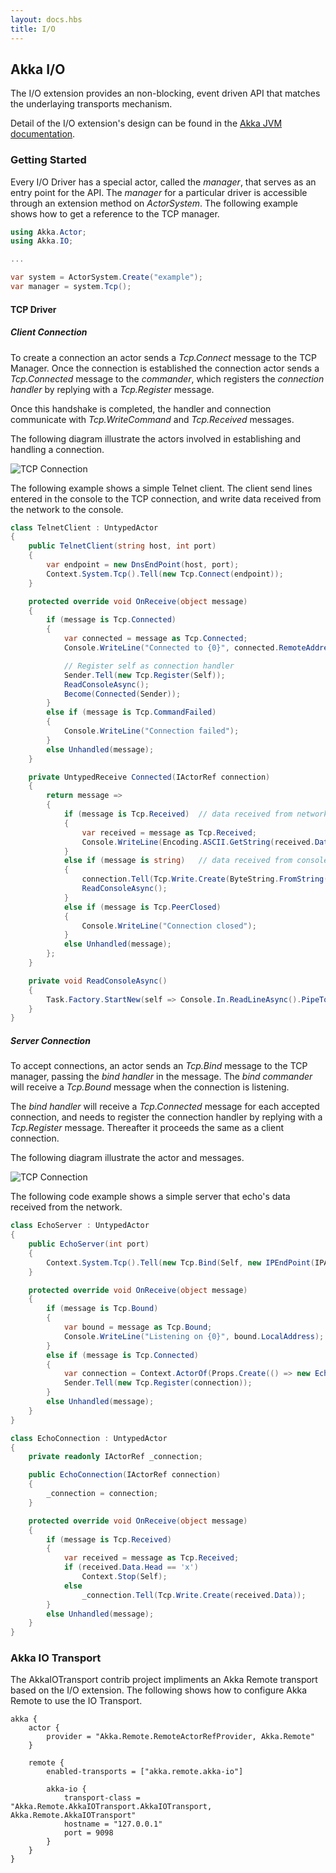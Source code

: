 ```yaml
---
layout: docs.hbs
title: I/O
---
```

## Akka I/O

The I/O extension provides an non-blocking, event driven API that matches the underlaying transports mechanism.

Detail of the I/O extension's design can be found in the [Akka JVM documentation](http://doc.akka.io/docs/akka/snapshot/dev/io-layer.html#io-layer).

### Getting Started
Every I/O Driver has a special actor, called the _manager_, that serves as an entry point for the API.
The _manager_ for a particular driver is accessible through an extension method on _ActorSystem_. The following example shows how to get a reference to the TCP manager.

```csharp
using Akka.Actor;
using Akka.IO;

...

var system = ActorSystem.Create("example");
var manager = system.Tcp();

```

#### TCP Driver

##### Client Connection
To create a connection an actor sends a _Tcp.Connect_ message to the TCP Manager.
Once the connection is established the connection actor sends a _Tcp.Connected_ message to the _commander_, which registers the _connection handler_ by replying with a _Tcp.Register_ message.

Once this handshake is completed, the handler and connection communicate with _Tcp.WriteCommand_ and _Tcp.Received_ messages.

The following diagram illustrate the actors involved in establishing and handling a connection.

![TCP Connection](images/io-tcp-client.png)

The following example shows a simple Telnet client. The client send lines entered in the console to the TCP connection, and write data received from the network to the console.

```csharp
class TelnetClient : UntypedActor
{
    public TelnetClient(string host, int port)
    {
        var endpoint = new DnsEndPoint(host, port);
        Context.System.Tcp().Tell(new Tcp.Connect(endpoint));
    }

    protected override void OnReceive(object message)
    {
        if (message is Tcp.Connected)
        {
            var connected = message as Tcp.Connected;
            Console.WriteLine("Connected to {0}", connected.RemoteAddress);

            // Register self as connection handler
            Sender.Tell(new Tcp.Register(Self));  
            ReadConsoleAsync();
            Become(Connected(Sender));
        }
        else if (message is Tcp.CommandFailed)
        {
            Console.WriteLine("Connection failed");
        }
        else Unhandled(message);
    }

    private UntypedReceive Connected(IActorRef connection)
    {
        return message =>
        {
            if (message is Tcp.Received)  // data received from network
            {
                var received = message as Tcp.Received;
                Console.WriteLine(Encoding.ASCII.GetString(received.Data.ToArray()));
            }
            else if (message is string)   // data received from console
            {
                connection.Tell(Tcp.Write.Create(ByteString.FromString((string)message + "\n")));
                ReadConsoleAsync();
            }
            else if (message is Tcp.PeerClosed)
            {
                Console.WriteLine("Connection closed");
            }
            else Unhandled(message);
        };
    }

    private void ReadConsoleAsync()
    {
        Task.Factory.StartNew(self => Console.In.ReadLineAsync().PipeTo((ICanTell)self), Self);
    }
}
```

##### Server Connection
To accept connections, an actor sends an _Tcp.Bind_ message to the TCP manager, passing the _bind handler_ in the message.
The _bind commander_ will receive a _Tcp.Bound_ message when the connection is listening.

The _bind handler_ will receive a _Tcp.Connected_ message for each accepted connection, and needs to register the connection handler by replying with a _Tcp.Register_ message. Thereafter it proceeds the same as a client connection.

The following diagram illustrate the actor and messages.

![TCP Connection](images/io-tcp-server.png)

The following code example shows a simple server that echo's data received from the network.

```csharp
class EchoServer : UntypedActor
{
    public EchoServer(int port)
    {
        Context.System.Tcp().Tell(new Tcp.Bind(Self, new IPEndPoint(IPAddress.Any, port)));
    }

    protected override void OnReceive(object message)
    {
        if (message is Tcp.Bound)
        {
            var bound = message as Tcp.Bound;
            Console.WriteLine("Listening on {0}", bound.LocalAddress);
        }
        else if (message is Tcp.Connected)
        {
            var connection = Context.ActorOf(Props.Create(() => new EchoConnection(Sender)));
            Sender.Tell(new Tcp.Register(connection));
        }
        else Unhandled(message);
    }
}

class EchoConnection : UntypedActor
{
    private readonly IActorRef _connection;

    public EchoConnection(IActorRef connection)
    {
        _connection = connection;
    }

    protected override void OnReceive(object message)
    {
        if (message is Tcp.Received)
        {
            var received = message as Tcp.Received;
            if (received.Data.Head == 'x')
                Context.Stop(Self);
            else
                _connection.Tell(Tcp.Write.Create(received.Data));
        }
        else Unhandled(message);
    }
}
```

### Akka IO Transport
The AkkaIOTransport contrib project impliments an Akka Remote transport based on the I/O extension.
The following shows how to configure Akka Remote to use the IO Transport.

```hocon
akka {
    actor {
        provider = "Akka.Remote.RemoteActorRefProvider, Akka.Remote"
    }

    remote {
        enabled-transports = ["akka.remote.akka-io"]

        akka-io {
            transport-class = "Akka.Remote.AkkaIOTransport.AkkaIOTransport, Akka.Remote.AkkaIOTransport"
            hostname = "127.0.0.1"
            port = 9098
        }
    }
}
```
